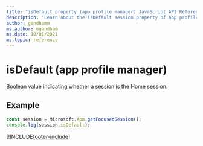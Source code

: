 ```yaml
---
title: "isDefault property (app profile manager) JavaScript API Reference | MicrosoftDocs"
description: "Learn about the isDefault session property of app profile manager in for Customer Service workspace."
author: gandhamm
ms.author: mgandham
ms.date: 10/01/2021
ms.topic: reference
---
```


# isDefault (app profile manager)

Boolean value indicating whether a session is the Home session.

## Example

```JavaScript
const session = Microsoft.Apm.getFocusedSession();
console.log(session.isDefault);
```

[!INCLUDE[footer-include](../../../../includes/footer-banner.md)]
